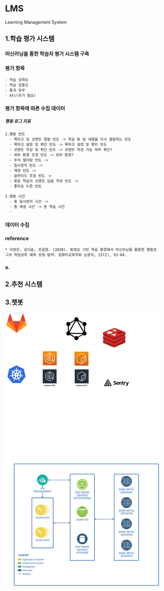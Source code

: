 # LMS
Learning Management System

## 1.학습 평가 시스템
  ### 머신러닝을 통한 학습자 평가 시스템 구축
  ### 평가 항목 
    - 학습 성취도
    - 학습 집중도
    - 통과 유무
    - etc(추가 필요)
  ### 평가 항목에 따른 수집 데이터
  ##### 행동 로그 지표
    1.행동 빈도
      - 북마크 및 코멘트 열람 빈도 -> 학습 중 앞 내용을 다시 열람하는 빈도
      - 북마크 설정 및 확인 빈도 -> 북마크 설정 및 확인 빈도
      - 코멘트 작성 및 확인 빈도 -> 코멘트 작성 가능 여부 확인?
      - 외부 환경 조정 빈도 -> 외부 환경?
      - 주석 필터링 빈도 ->
      - 일시정지 빈도 -> 
      - 재생 빈도 ->
      - 슬라이드 조정 빈도 ->
      - 동료 학습자 코멘트 답글 작성 빈도 ->
      - 좋아요 누른 빈도
      
    2.행동 시간
      - 총 일시정지 시간 -> 
      - 총 재생 시간 -> 총 학습 시간
      - 
  ### 데이터 수집
  
  ### reference
    * 이정은, 김다솜, 조일현. (2020). 동영상 기반 학습 환경에서 머신러닝을 활용한 행동로그의 학업성취 예측 모형 탐색. 컴퓨터교육학회 논문지, 23(2), 53-64.

### a.

## 2.추천 시스템

## 3.챗봇





![Self-editing Diagram](https://github.com/wsy8029/LMS/blob/main/DevOps.png)
